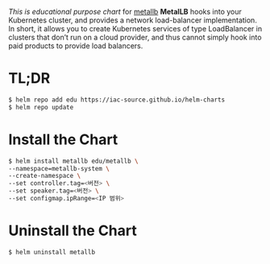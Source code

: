 _This is educational purpose chart_ for [metallb](https://github.com/metallb/metallb)
**MetalLB** hooks into your Kubernetes cluster, and provides a network load-balancer implementation. In short, it allows you to create Kubernetes services of type LoadBalancer in clusters that don’t run on a cloud provider, and thus cannot simply hook into paid products to provide load balancers.

# TL;DR
```bash
$ helm repo add edu https://iac-source.github.io/helm-charts
$ helm repo update
```

# Install the Chart
```bash
$ helm install metallb edu/metallb \
--namespace=metallb-system \
--create-namespace \
--set controller.tag=<버전> \
--set speaker.tag=<버전> \
--set configmap.ipRange=<IP 범위> 
```

# Uninstall the Chart
```bash
$ helm uninstall metallb
```
